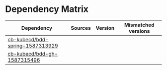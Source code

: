 # Dependency Matrix

Dependency | Sources | Version | Mismatched versions
---------- | ------- | ------- | -------------------
[cb-kubecd/bdd-spring-1587313929](https://github.com/cb-kubecd/bdd-spring-1587313929.git) |  | []() | 
[cb-kubecd/bdd-gh-1587315496](https://github.com/cb-kubecd/bdd-gh-1587315496.git) |  | []() | 

